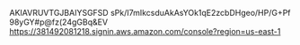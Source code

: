 AKIAVRUVTGJBAIYSGFSD
sPk/I7mIkcsduAkAsYOk1qE2zcbDHgeo/HP/G+Pf
98yGY#p@fz(24gGBq&EV
https://381492081218.signin.aws.amazon.com/console?region=us-east-1
